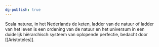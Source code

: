 ```yaml
---
dg-publish: true
---
```

Scala naturæ, in het Nederlands de keten, ladder van de natuur of ladder van het leven is een ordening van de natuur en het universum in een duidelijk hiërarchisch systeem van oplopende perfectie, bedacht door [[Aristoteles]].